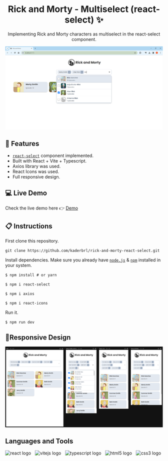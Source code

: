 # <h1 align="center">Rick and Morty - Multiselect (react-select) ✨</h1>

<p align="center">Implementing Rick and Morty characters as multiselect in the react-select component.</p>

<div align="center">
    <img  src="/public/rick-and-morty.png" alt="Rick and Morty with React-Select" title="Rick and Morty" />
</div>

## 💎 Features
- [`react-select`](https://react-select.com/) component implemented.
- Built with React + Vite + Typescript.
- Axios library was used.
- React Icons was used.
- Full responsive design.

## 💻 Live Demo

Check the live demo here 👉 [Demo](https://rick-and-morty-react-select.vercel.app/) 

## 📋 Instructions

First clone this repository.

```shell
git clone https://github.com/kaderbrl/rick-and-morty-react-select.git
```

Install dependencies. Make sure you already have [`node.js`](https://nodejs.org/en/) & [`npm`](https://www.npmjs.com/) installed in your system.

```shell
$ npm install # or yarn
```
```shell
$ npm i react-select
```
```shell
$ npm i axios
```
```shell
$ npm i react-icons
```

Run it.

```shell
$ npm run dev
```

## 📱Responsive Design
<div align="center">
    <img  src="/public/rick-and-morty-responsive.png" alt="Rick and Morty with React-Select" title="Rick and Morty" />
</div>

## Languages and Tools

<div align="left">
  <img src="https://cdn.jsdelivr.net/gh/devicons/devicon/icons/react/react-original.svg" height="30" alt="react logo"  />
  <img width="5" />
  <img src="https://cdn.jsdelivr.net/gh/devicons/devicon/icons/vitejs/vitejs-original.svg" height="30" alt="vitejs logo"  />
  <img width="5" />
  <img src="https://cdn.jsdelivr.net/gh/devicons/devicon/icons/typescript/typescript-original.svg" height="30" alt="typescript logo"  />
  <img width="5" />
  <img src="https://cdn.jsdelivr.net/gh/devicons/devicon/icons/html5/html5-original.svg" height="30" alt="html5 logo"  />
  <img width="5" />
  <img src="https://cdn.jsdelivr.net/gh/devicons/devicon/icons/css3/css3-original.svg" height="30" alt="css3 logo"  />
</div>

